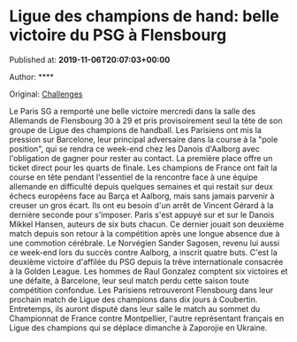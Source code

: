 
# Ligue des champions de hand: belle victoire du PSG à Flensbourg

Published at: **2019-11-06T20:07:03+00:00**

Author: ****

Original: [Challenges](https://www.challenges.fr/sport/ligue-des-champions-de-hand-belle-victoire-du-psg-a-flensbourg_683479)

Le Paris SG a remporté une belle victoire mercredi dans la salle des Allemands de Flensbourg 30 à 29 et pris provisoirement seul la tête de son groupe de Ligue des champions de handball.
Les Parisiens ont mis la pression sur Barcelone, leur principal adversaire dans la course à la "pole position", qui se rendra ce week-end chez les Danois d'Aalborg avec l'obligation de gagner pour rester au contact. La première place offre un ticket direct pour les quarts de finale.
Les champions de France ont fait la course en tête pendant l'essentiel de la rencontre face à une équipe allemande en difficulté depuis quelques semaines et qui restait sur deux échecs européens face au Barça et Aalborg, mais sans jamais parvenir à creuser un gros écart. Ils ont eu besoin d'un arrêt de Vincent Gérard à la dernière seconde pour s'imposer.
Paris s'est appuyé sur et sur le Danois Mikkel Hansen, auteurs de six buts chacun. Ce dernier jouait son deuxième match depuis son retour à la compétition après une longue absence due à une commotion cérébrale. Le Norvégien Sander Sagosen, revenu lui aussi ce week-end lors du succès contre Aalborg, a inscrit quatre buts.
C'est la deuxième victoire d'affilée du PSG depuis la trêve internationale consacrée à la Golden League. Les hommes de Raul Gonzalez comptent six victoires et une défaite, à Barcelone, leur seul match perdu cette saison toute compétition confondue.
Les Parisiens retrouveront Flensbourg dans leur prochain match de Ligue des champions dans dix jours à Coubertin. Entretemps, ils auront disputé dans leur salle le match au sommet du Championnat de France contre Montpellier, l'autre représentant français en Ligue des champions qui se déplace dimanche à Zaporojie en Ukraine.
